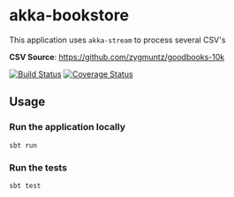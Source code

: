 # akka-bookstore

This application uses `akka-stream` to process several CSV's

**CSV Source**: https://github.com/zygmuntz/goodbooks-10k

[![Build Status](https://travis-ci.org/weinze/akka-bookstore.svg?branch=master)](https://travis-ci.org/weinze/akka-bookstore)
[![Coverage Status](https://coveralls.io/repos/github/weinze/akka-bookstore/badge.svg?branch=master)](https://coveralls.io/github/weinze/akka-bookstore?branch=master)

## Usage

### Run the application locally

`sbt run`

### Run the tests

`sbt test`
